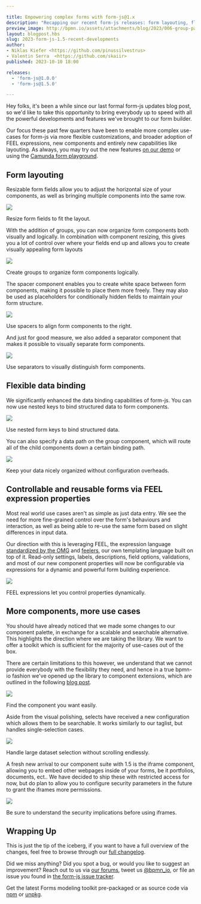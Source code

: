```yaml
---

title: Empowering complex forms with form-js@1.x
description: "Recapping our recent form-js releases: form layouting, flexible data binding, and FEEL expression properties to simplify complex form development"
preview_image: http://bpmn.io/assets/attachments/blog/2023/006-group-path.png
layout: blogpost.hbs
slug: 2023-form-js-1.5-recent-developments
author:
- Niklas Kiefer <https://github.com/pinussilvestrus>
- Valentin Serra  <https://github.com/skaiir>
published: 2023-10-10 18:00

releases:
  - 'form-js@1.0.0'
  - 'form-js@1.5.0'

---
```


<p class="introduction">
  Hey folks, it's been a while since our last formal form-js updates blog post, so we'd like to take this opportunity to bring everybody up to speed with all the powerful developments and features we've brought to our form builder.
</p>

<!-- continue -->

Our focus these past few quarters have been to enable more complex use-cases for form-js via more flexible customizations, and broader adoption of FEEL expressions, new components and entirely new capabilities like layouting. As always, you may try out the new features [on our demo](https://demo.bpmn.io/form) or using the [Camunda form playground](https://github.com/camunda/form-playground).

## Form layouting

Resizable form fields allow you to adjust the horizontal size of your components, as well as bringing multiple components into the same row.

<div class="figure full-size">
  <img src="{{ assets }}/attachments/blog/2023/006-resize-field.gif">

  <p class="caption">
    Resize form fields to fit the layout.
  </p>
</div>

With the addition of groups, you can now organize form components both visually and logically. In combination with component resizing, this gives you a lot of control over where your fields end up and allows you to create visually appealing form layouts

<div class="figure full-size">
  <img src="{{ assets }}/attachments/blog/2023/006-group.png">

  <p class="caption">
    Create groups to organize form components logically.
  </p>
</div>

The spacer component enables you to create white space between form components, making it possible to place them more freely. They may also be used as placeholders for conditionally hidden fields to maintain your form structure.

<div class="figure full-size">
  <img src="{{ assets }}/attachments/blog/2023/006-spacer.png">

  <p class="caption">
    Use spacers to align form components to the right.
  </p>
</div>

And just for good measure, we also added a separator component that makes it possible to visually separate form components.

<div class="figure condensed-size">
  <img src="{{ assets }}/attachments/blog/2023/006-separator.png">

  <p class="caption">
    Use separators to visually distinguish form components.
  </p>
</div>

## Flexible data binding

We significantly enhanced the data binding capabilities of form-js. You can now use nested keys to bind structured data to form components.

<div class="figure full-size">
  <img src="{{ assets }}/attachments/blog/2023/006-nested-key.png">

  <p class="caption">
    Use nested form keys to bind structured data.
  </p>
</div>

You can also specify a data path on the group component, which will route all of the child components down a certain binding path.

<div class="figure full-size">
  <img src="{{ assets }}/attachments/blog/2023/006-group-path.png">

  <p class="caption">
    Keep your data nicely organized without configuration overheads.
  </p>
</div>

## Controllable and reusable forms via FEEL expression properties

Most real world use cases aren't as simple as just data entry. We see the need for more fine-grained control over the form's behaviours and interaction, as well as being able to re-use the same form based on slight differences in input data.

Our direction with this is leveraging FEEL, the expression language [standardized by the OMG](http://www.omg.org/spec/DMN/)  and [feelers](https://github.com/bpmn-io/feelers), our own templating language built on top of it. Read-only settings, labels, descriptions, field options, validations, and most of our new component properties will now be configurable via expressions for a dynamic and powerful form building experience.

<div class="figure full-size">
  <img src="{{ assets }}/attachments/blog/2023/006-expressions.gif">

  <p class="caption">
    FEEL expressions let you control properties dynamically.
  </p>
</div>

## More components, more use cases

You should have already noticed that we made some changes to our component palette, in exchange for a scalable and searchable alternative. This highlights the direction where we are taking the library. We want to offer a toolkit which is sufficient for the majority of use-cases out of the box. 

There are certain limitations to this however, we understand that we cannot provide everybody with the flexibility they need, and hence in a true bpmn-io fashion we've opened up the library to component extensions, which are outlined in the following [blog post](https://bpmn.io/blog/posts/2023-custom-form-components).

<div class="figure full-size">
  <img src="{{ assets }}/attachments/blog/2023/006-flexible-component-library.png">

  <p class="caption">
    Find the component you want easily.
  </p>
</div>

Aside from the visual polishing, selects have received a new configuration which allows them to be searchable. It works similarly to our taglist, but handles single-selection cases.

<div class="figure full-size">
  <img src="{{ assets }}/attachments/blog/2023/006-searchable-select.png">

  <p class="caption">
    Handle large dataset selection without scrolling endlessly.
  </p>
</div>

A fresh new arrival to our component suite with 1.5 is the iframe component, allowing you to embed other webpages inside of your forms, be it portfolios, documents, ect.. We have decided to ship these with restricted access for now, but do plan to allow you to configure security parameters in the future to grant the iframes more permissions. 

<div class="figure full-size">
  <img src="{{ assets }}/attachments/blog/2023/006-iframe.png">

  <p class="caption">
    Be sure to understand the security implications before using iframes.
  </p>
</div>

## Wrapping Up

This is just the tip of the iceberg, if you want to have a full overview of the changes, feel free to browse through our [full changelog](https://github.com/bpmn-io/form-js/blob/master/packages/form-js/CHANGELOG.md#140).

Did we miss anything? Did you spot a bug, or would you like to suggest an improvement? Reach out to us via [our forums](https://forum.bpmn.io/), tweet us [@bpmn_io](https://twitter.com/bpmn_io), or file an issue you found in [the form-js issue tracker](https://github.com/bpmn-io/form-js/issues).

Get the latest Forms modeling toolkit pre-packaged or as source code via [npm](https://www.npmjs.com/package/@bpmn-io/form-js) or [unpkg](https://unpkg.com/@bpmn-io/form-js).